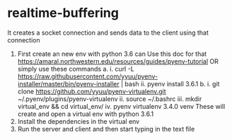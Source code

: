 # realtime-buffering

It creates a socket connection and sends data to the client using that connection

1. First create an new env with python 3.6
   can Use this doc for that
   https://amaral.northwestern.edu/resources/guides/pyenv-tutorial
   OR simply use these commands
   a. i. curl -L https://raw.githubusercontent.com/yyuu/pyenv-installer/master/bin/pyenv-installer | bash
      ii. pyenv install 3.6.1
   b. i. git clone https://github.com/yyuu/pyenv-virtualenv.git ~/.pyenv/plugins/pyenv-virtualenv
      ii. source ~/.bashrc
      iii. mkdir virtual_env && cd virtual_env/
      iv. pyenv virtualenv 3.4.0 venv
  These will create and open a virtual env with python 3.6.1
2. Install the dependencies in the virtual env
3. Run the server and client and then start typing in the text file
